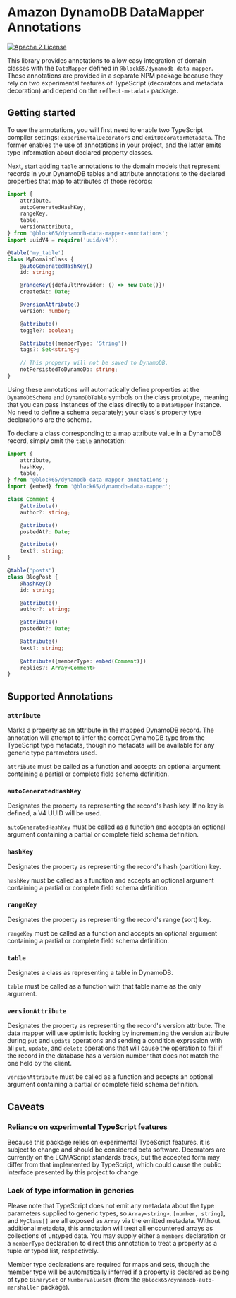 # Amazon DynamoDB DataMapper Annotations

[![Apache 2 License](https://img.shields.io/github/license/awslabs/dynamodb-data-mapper-js.svg?style=flat)](http://aws.amazon.com/apache-2-0/)

This library provides annotations to allow easy integration of domain classes
with the `DataMapper` defined in `@block65/dynamodb-data-mapper`. These annotations
are provided in a separate NPM package because they rely on two experimental
features of TypeScript (decorators and metadata decoration) and depend on the
`reflect-metadata` package.

## Getting started

To use the annotations, you will first need to enable two TypeScript compiler
settings: `experimentalDecorators` and `emitDecoratorMetadata`. The former
enables the use of annotations in your project, and the latter emits type
information about declared property classes.

Next, start adding `table` annotations to the domain models that represent
records in your DynamoDB tables and attribute annotations to the declared
properties that map to attributes of those records:

```typescript
import {
    attribute,
    autoGeneratedHashKey,
    rangeKey,
    table,
    versionAttribute,
} from '@block65/dynamodb-data-mapper-annotations';
import uuidV4 = require('uuid/v4');

@table('my_table')
class MyDomainClass {
    @autoGeneratedHashKey()
    id: string;

    @rangeKey({defaultProvider: () => new Date()})
    createdAt: Date;

    @versionAttribute()
    version: number;

    @attribute()
    toggle?: boolean;

    @attribute({memberType: 'String'})
    tags?: Set<string>;
    
    // This property will not be saved to DynamoDB.
    notPersistedToDynamoDb: string;
}
```

Using these annotations will automatically define properties at the
`DynamoDbSchema` and `DynamoDbTable` symbols on the class prototype, meaning
that you can pass instances of the class directly to a `DataMapper` instance. No
need to define a schema separately; your class's property type declarations are
the schema.

To declare a class corresponding to a map attribute value in a DynamoDB record,
simply omit the `table` annotation:

```typescript
import {
    attribute, 
    hashKey,
    table,
} from '@block65/dynamodb-data-mapper-annotations';
import {embed} from '@block65/dynamodb-data-mapper';

class Comment {
    @attribute()
    author?: string;

    @attribute()
    postedAt?: Date;

    @attribute()
    text?: string;
}

@table('posts')
class BlogPost {
    @hashKey()
    id: string;

    @attribute()
    author?: string;

    @attribute()
    postedAt?: Date;

    @attribute()
    text?: string;
    
    @attribute({memberType: embed(Comment)})
    replies?: Array<Comment>
}
```

## Supported Annotations

### `attribute`

Marks a property as an attribute in the mapped DynamoDB record. The annotation
will attempt to infer the correct DynamoDB type from the TypeScript type
metadata, though no metadata will be available for any generic type parameters
used.

`attribute` must be called as a function and accepts an optional argument
containing a partial or complete field schema definition.

### `autoGeneratedHashKey`

Designates the property as representing the record's hash key. If no key is
defined, a V4 UUID will be used.

`autoGeneratedHashKey` must be called as a function and accepts an optional
argument containing a partial or complete field schema definition.

### `hashKey`

Designates the property as representing the record's hash (partition) key.

`hashKey` must be called as a function and accepts an optional argument
containing a partial or complete field schema definition.

### `rangeKey`

Designates the property as representing the record's range (sort) key.

`rangeKey` must be called as a function and accepts an optional argument
containing a partial or complete field schema definition.

### `table`

Designates a class as representing a table in DynamoDB.

`table` must be called as a function with that table name as the only argument.

### `versionAttribute`

Designates the property as representing the record's version attribute. The data
mapper will use optimistic locking by incrementing the version attribute during
`put` and `update` operations and sending a condition expression with all `put`,
`update`, and `delete` operations that will cause the operation to fail if the
record in the database has a version number that does not match the one held by
the client.

`versionAttribute` must be called as a function and accepts an optional argument
containing a partial or complete field schema definition.

## Caveats

### Reliance on experimental TypeScript features

Because this package relies on experimental TypeScript features, it is subject
to change and should be considered beta software. Decorators are currently on
the ECMAScript standards track, but the accepted form may differ from that
implemented by TypeScript, which could cause the public interface presented by
this project to change.

### Lack of type information in generics

Please note that TypeScript does not emit any metadata about the type parameters
supplied to generic types, so `Array<string>`, `[number, string]`, and 
`MyClass[]` are all exposed as `Array` via the emitted metadata. Without
additional metadata, this annotation will treat all encountered arrays as
collections of untyped data. You may supply either a `members` declaration or a
`memberType` declaration to direct this annotation to treat a property as a
tuple or typed list, respectively.

Member type declarations are required for maps and sets, though the member type
will be automatically inferred if a property is declared as being of type
`BinarySet` or `NumberValueSet` (from the `@block65/dynamodb-auto-marshaller`
package).
